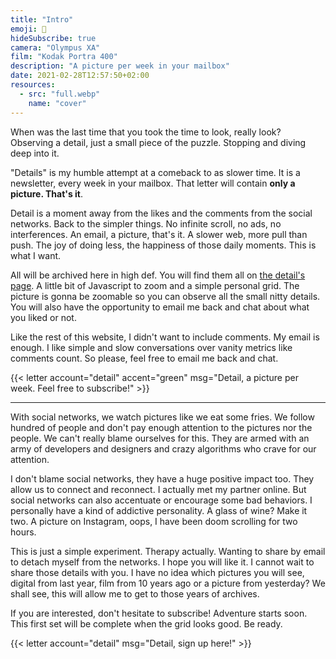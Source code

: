 ```yaml
---
title: "Intro"
emoji: 👀
hideSubscribe: true
camera: "Olympus XA"
film: "Kodak Portra 400"
description: "A picture per week in your mailbox"
date: 2021-02-28T12:57:50+02:00
resources:
  - src: "full.webp"
    name: "cover"
---
```


When was the last time that you took the time to look, really look? Observing a detail, just a small piece of the puzzle. Stopping and diving deep into it.

"Details" is my humble attempt at a comeback to as slower time. It is a newsletter, every week in your mailbox. That letter will contain **only a picture. That's it**.

Detail is a moment away from the likes and the comments from the social networks. Back to the simpler things. No infinite scroll, no ads, no interferences. An email, a picture, that's it.
A slower web, more pull than push. The joy of doing less, the happiness of those daily moments. This is what I want.

All will be archived here in high def. You will find them all on [the detail's page](/details). A little bit of Javascript to zoom and a simple personal grid. The picture is gonna be zoomable so you can observe all the small nitty details. You will also have the opportunity to email me back and chat about what you liked or not.

Like the rest of this website, I didn't want to include comments. My email is enough. I like simple and slow conversations over vanity metrics like comments count. So please, feel free to email me back and chat.

{{< letter account="detail" accent="green" msg="Detail, a picture per week. Feel free to subscribe!" >}}

***

With social networks, we watch pictures like we eat some fries. We follow hundred of people and don't pay enough attention to the pictures nor the people. We can't really blame ourselves for this. They are armed with an army of developers and designers and crazy algorithms who crave for our attention.

I don't blame social networks, they have a huge positive impact too. They allow us to connect and reconnect. I actually met my partner online. But social networks can also accentuate or encourage some bad behaviors. I personally have a kind of addictive personality. A glass of wine? Make it two. A picture on Instagram, oops, I have been doom scrolling for two hours.

This is just a simple experiment. Therapy actually. Wanting to share by email to detach myself from the networks. I hope you will like it. I cannot wait to share those details with you. I have no idea which pictures you will see, digital from last year, film from 10 years ago or a picture from yesterday? We shall see, this will allow me to get to those years of archives.

If you are interested, don't hesitate to subscribe! Adventure starts soon. This first set will be complete when the grid looks good. Be ready.

{{< letter account="detail" msg="Detail, sign up here!" >}}
